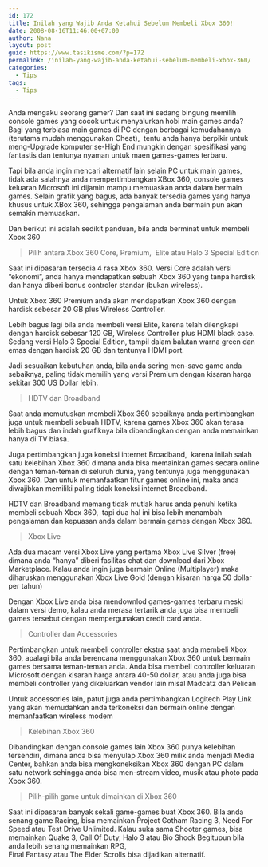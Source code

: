 ```yaml
---
id: 172
title: Inilah yang Wajib Anda Ketahui Sebelum Membeli Xbox 360!
date: 2008-08-16T11:46:00+07:00
author: Nana
layout: post
guid: https://www.tasikisme.com/?p=172
permalink: /inilah-yang-wajib-anda-ketahui-sebelum-membeli-xbox-360/
categories:
  - Tips
tags:
  - Tips
---
```

Anda mengaku seorang gamer? Dan saat ini sedang bingung memilih console games yang cocok untuk menyalurkan hobi main games anda? Bagi yang terbiasa main games di PC dengan berbagai kemudahannya (terutama mudah menggunakan Cheat),  tentu anda hanya berpikir untuk meng-Upgrade komputer se-High End mungkin dengan spesifikasi yang fantastis dan tentunya nyaman untuk maen games-games terbaru.

Tapi bila anda ingin mencari alternatif lain selain PC untuk main games, tidak ada salahnya anda mempertimbangkan XBox 360, console games keluaran Microsoft ini dijamin mampu memuaskan anda dalam bermain games. Selain grafik yang bagus, ada banyak tersedia games yang hanya khusus untuk XBox 360, sehingga pengalaman anda bermain pun akan semakin memuaskan.

Dan berikut ini adalah sedikit panduan, bila anda berminat untuk membeli Xbox 360

> Pilih antara Xbox 360 Core, Premium,  Elite atau Halo 3 Special Edition

Saat ini dipasaran tersedia 4 rasa Xbox 360. Versi Core adalah versi “ekonomi”, anda hanya mendapatkan sebuah Xbox 360 yang tanpa hardisk dan hanya diberi bonus controler standar (bukan wireless).

Untuk Xbox 360 Premium anda akan mendapatkan Xbox 360 dengan hardisk sebesar 20 GB plus Wireless Controller.

Lebih bagus lagi bila anda membeli versi Elite, karena telah dilengkapi dengan hardisk sebesar 120 GB, Wireless Controller plus HDMI black case. Sedang versi Halo 3 Special Edition, tampil dalam balutan warna green dan emas dengan hardisk 20 GB dan tentunya HDMI port.

Jadi sesuaikan kebutuhan anda, bila anda sering men-save game anda sebaiknya, paling tidak memilih yang versi Premium dengan kisaran harga sekitar 300 US Dollar lebih.

> HDTV dan Broadband

Saat anda memutuskan membeli Xbox 360 sebaiknya anda pertimbangkan juga untuk membeli sebuah HDTV, karena games Xbox 360 akan terasa lebih bagus dan indah grafiknya bila dibandingkan dengan anda memainkan hanya di TV biasa.

Juga pertimbangkan juga koneksi internet Broadband,  karena inilah salah satu kelebihan Xbox 360 dimana anda bisa memainkan games secara online dengan teman-teman di seluruh dunia, yang tentunya juga menggunakan Xbox 360. Dan untuk memanfaatkan fitur games online ini, maka anda diwajibkan memiliki paling tidak koneksi internet Broadband.

HDTV dan Broadband memang tidak mutlak harus anda penuhi ketika membeli sebuah Xbox 360,  tapi dua hal ini bisa lebih menambah pengalaman dan kepuasan anda dalam bermain games dengan Xbox 360.

> Xbox Live

Ada dua macam versi Xbox Live yang pertama Xbox Live Silver (free) dimana anda “hanya” diberi fasilitas chat dan download dari Xbox Marketplace. Kalau anda ingin juga bermain Online (Multiplayer) maka diharuskan menggunakan Xbox Live Gold (dengan kisaran harga 50 dollar per tahun)

Dengan Xbox Live anda bisa mendownlod games-games terbaru meski dalam versi demo, kalau anda merasa tertarik anda juga bisa membeli games tersebut dengan mempergunakan credit card anda.

> Controller dan Accessories

Pertimbangkan untuk membeli controller ekstra saat anda membeli Xbox 360, apalagi bila anda berencana menggunakan Xbox 360 untuk bermain games bersama teman-teman anda. Anda bisa membeli controller keluaran Microsoft dengan kisaran harga antara 40-50 dollar, atau anda juga bisa membeli controller yang dikeluarkan vendor lain misal Madcatz dan Pelican

Untuk accessories lain, patut juga anda pertimbangkan Logitech Play Link yang akan memudahkan anda terkoneksi dan bermain online dengan memanfaatkan wireless modem

> Kelebihan Xbox 360

Dibandingkan dengan console games lain Xbox 360 punya kelebihan tersendiri, dimana anda bisa menyulap Xbox 360 milik anda menjadi Media Center, bahkan anda bisa mengkoneksikan Xbox 360 dengan PC dalam satu network sehingga anda bisa men-stream video, musik atau photo pada Xbox 360.

> Pilih-pilih game untuk dimainkan di Xbox 360

Saat ini dipasaran banyak sekali game-games buat Xbox 360. Bila anda senang game Racing, bisa memainkan Project Gotham Racing 3, Need For Speed atau Test Drive Unlimited. Kalau suka sama Shooter games, bisa memainkan Quake 3, Call Of Duty, Halo 3 atau Bio Shock Begitupun bila anda lebih senang memainkan RPG,  
Final Fantasy atau The Elder Scrolls bisa dijadikan alternatif.